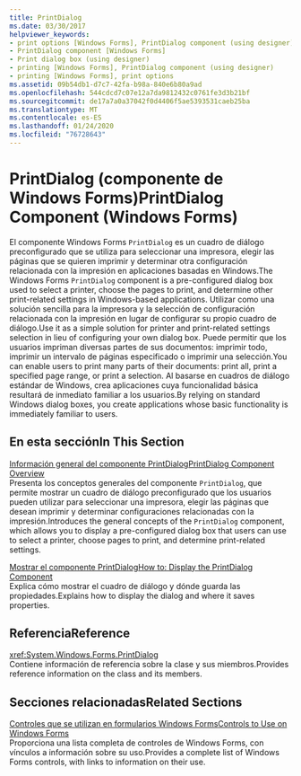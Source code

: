 ```yaml
---
title: PrintDialog
ms.date: 03/30/2017
helpviewer_keywords:
- print options [Windows Forms], PrintDialog component (using designer)
- PrintDialog component [Windows Forms]
- Print dialog box (using designer)
- printing [Windows Forms], PrintDialog component (using designer)
- printing [Windows Forms], print options
ms.assetid: 09b54db1-d7c7-42fa-b98a-840e6b80a9ad
ms.openlocfilehash: 544cdcd7c07e12a7da9812432c0761fe3d3b21bf
ms.sourcegitcommit: de17a7a0a37042f0d4406f5ae5393531caeb25ba
ms.translationtype: MT
ms.contentlocale: es-ES
ms.lasthandoff: 01/24/2020
ms.locfileid: "76728643"
---
```

# <a name="printdialog-component-windows-forms"></a><span data-ttu-id="e5eb2-102">PrintDialog (componente de Windows Forms)</span><span class="sxs-lookup"><span data-stu-id="e5eb2-102">PrintDialog Component (Windows Forms)</span></span>
<span data-ttu-id="e5eb2-103">El componente Windows Forms `PrintDialog` es un cuadro de diálogo preconfigurado que se utiliza para seleccionar una impresora, elegir las páginas que se quieren imprimir y determinar otra configuración relacionada con la impresión en aplicaciones basadas en Windows.</span><span class="sxs-lookup"><span data-stu-id="e5eb2-103">The Windows Forms `PrintDialog` component is a pre-configured dialog box used to select a printer, choose the pages to print, and determine other print-related settings in Windows-based applications.</span></span> <span data-ttu-id="e5eb2-104">Utilizar como una solución sencilla para la impresora y la selección de configuración relacionada con la impresión en lugar de configurar su propio cuadro de diálogo.</span><span class="sxs-lookup"><span data-stu-id="e5eb2-104">Use it as a simple solution for printer and print-related settings selection in lieu of configuring your own dialog box.</span></span> <span data-ttu-id="e5eb2-105">Puede permitir que los usuarios impriman diversas partes de sus documentos: imprimir todo, imprimir un intervalo de páginas especificado o imprimir una selección.</span><span class="sxs-lookup"><span data-stu-id="e5eb2-105">You can enable users to print many parts of their documents: print all, print a specified page range, or print a selection.</span></span> <span data-ttu-id="e5eb2-106">Al basarse en cuadros de diálogo estándar de Windows, crea aplicaciones cuya funcionalidad básica resultará de inmediato familiar a los usuarios.</span><span class="sxs-lookup"><span data-stu-id="e5eb2-106">By relying on standard Windows dialog boxes, you create applications whose basic functionality is immediately familiar to users.</span></span>  
  
## <a name="in-this-section"></a><span data-ttu-id="e5eb2-107">En esta sección</span><span class="sxs-lookup"><span data-stu-id="e5eb2-107">In This Section</span></span>  
 [<span data-ttu-id="e5eb2-108">Información general del componente PrintDialog</span><span class="sxs-lookup"><span data-stu-id="e5eb2-108">PrintDialog Component Overview</span></span>](printdialog-component-overview-windows-forms.md)  
 <span data-ttu-id="e5eb2-109">Presenta los conceptos generales del componente `PrintDialog`, que permite mostrar un cuadro de diálogo preconfigurado que los usuarios pueden utilizar para seleccionar una impresora, elegir las páginas que desean imprimir y determinar configuraciones relacionadas con la impresión.</span><span class="sxs-lookup"><span data-stu-id="e5eb2-109">Introduces the general concepts of the `PrintDialog` component, which allows you to display a pre-configured dialog box that users can use to select a printer, choose pages to print, and determine print-related settings.</span></span>  
  
 [<span data-ttu-id="e5eb2-110">Mostrar el componente PrintDialog</span><span class="sxs-lookup"><span data-stu-id="e5eb2-110">How to: Display the PrintDialog Component</span></span>](how-to-display-the-printdialog-component.md)  
 <span data-ttu-id="e5eb2-111">Explica cómo mostrar el cuadro de diálogo y dónde guarda las propiedades.</span><span class="sxs-lookup"><span data-stu-id="e5eb2-111">Explains how to display the dialog and where it saves properties.</span></span>  
  
## <a name="reference"></a><span data-ttu-id="e5eb2-112">Referencia</span><span class="sxs-lookup"><span data-stu-id="e5eb2-112">Reference</span></span>  
 <xref:System.Windows.Forms.PrintDialog>  
 <span data-ttu-id="e5eb2-113">Contiene información de referencia sobre la clase y sus miembros.</span><span class="sxs-lookup"><span data-stu-id="e5eb2-113">Provides reference information on the class and its members.</span></span>  
  
## <a name="related-sections"></a><span data-ttu-id="e5eb2-114">Secciones relacionadas</span><span class="sxs-lookup"><span data-stu-id="e5eb2-114">Related Sections</span></span>  
 [<span data-ttu-id="e5eb2-115">Controles que se utilizan en formularios Windows Forms</span><span class="sxs-lookup"><span data-stu-id="e5eb2-115">Controls to Use on Windows Forms</span></span>](controls-to-use-on-windows-forms.md)  
 <span data-ttu-id="e5eb2-116">Proporciona una lista completa de controles de Windows Forms, con vínculos a información sobre su uso.</span><span class="sxs-lookup"><span data-stu-id="e5eb2-116">Provides a complete list of Windows Forms controls, with links to information on their use.</span></span>

